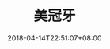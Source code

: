 ---
title: "美冠牙"
date: 2018-04-14T22:51:07+08:00
draft: false
menu :
    treatment : 
        weight : 1
menuSuper : treatment
---